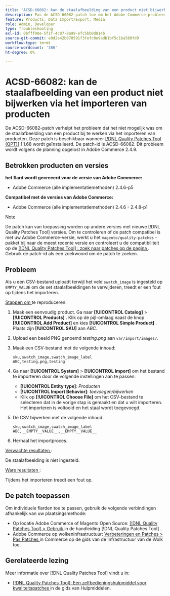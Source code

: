 ```yaml
---
title: 'ACSD-66082: kan de staalafbeelding van een product niet bijwerken via het importeren van producten'
description: Pas de ACSD-66082-patch toe om het Adobe Commerce-probleem te verhelpen, waarbij het uploaden van een CSV-bestand met het veld swatch_image ingesteld op EMPTY_VALUE naar ongeordende staalafbeeldingen ertoe leidt dat het importproces mislukt.
feature: Products, Data Import/Export, Media
role: Admin, Developer
type: Troubleshooting
exl-id: 0bfff90e-5f1f-4c87-8a99-efc5bb0d814b
source-git-commit: e0d2e42b070591f3fefc0e9adb1bf5c1ba580fd9
workflow-type: tm+mt
source-wordcount: '386'
ht-degree: 0%

---
```


# ACSD-66082: kan de staalafbeelding van een product niet bijwerken via het importeren van producten

De ACSD-66082-patch verhelpt het probleem dat het niet mogelijk was om de staalafbeelding van een product bij te werken via het importeren van producten. Deze patch is beschikbaar wanneer [[!DNL Quality Patches Tool (QPT)]](/help/tools/quality-patches-tool/quality-patches-tool-to-self-serve-quality-patches.md) 1.1.68 wordt geïnstalleerd. De patch-id is ACSD-66082. Dit probleem wordt volgens de planning opgelost in Adobe Commerce 2.4.9.

## Betrokken producten en versies

**het flard wordt gecreeerd voor de versie van Adobe Commerce:**

* Adobe Commerce (alle implementatiemethoden) 2.4.6-p5

**Compatibel met de versies van Adobe Commerce:**

* Adobe Commerce (alle implementatiemethoden) 2.4.6 - 2.4.8-p1

>[!NOTE]
>
>De patch kan van toepassing worden op andere versies met nieuwe [!DNL Quality Patches Tool] versies. Om te controleren of de patch compatibel is met uw Adobe Commerce-versie, werkt u het `magento/quality-patches` -pakket bij naar de meest recente versie en controleert u de compatibiliteit op de [[!DNL Quality Patches Tool] : zoek naar patches op de pagina ](https://experienceleague.adobe.com/tools/commerce-quality-patches/index.html?lang=nl-NL) . Gebruik de patch-id als een zoekwoord om de patch te zoeken.

## Probleem

Als u een CSV-bestand uploadt terwijl het veld `swatch_image` is ingesteld op `EMPTY_VALUE` om de set staalafbeeldingen te verwijderen, treedt er een fout op tijdens het importeren.

<u> Stappen om </u> te reproduceren:

1. Maak een eenvoudig product. Ga naar **[!UICONTROL Catalog]** > **[!UICONTROL Products]** . Klik op de pijl-omlaag naast de knop **[!UICONTROL Add Product]** en kies **[!UICONTROL Simple Product]** . Plaats zijn **[!UICONTROL SKU]** aan *ABC*.
1. Upload een beeld PNG genoemd *testing.png* aan `var/import/images/`.
1. Maak een CSV-bestand met de volgende inhoud:

   ```
   sku,swatch_image,swatch_image_label
   ABC,testing.png,testing
   ```

1. Ga naar **[!UICONTROL System]** > **[!UICONTROL Import]** om het bestand te importeren door de volgende instellingen aan te passen:
   * **[!UICONTROL Entity type]**: *Producten*
   * **[!UICONTROL Import Behavior]**: *toevoegen/bijwerken*
   * Klik op **[!UICONTROL Choose File]** om het CSV-bestand te selecteren dat in de vorige stap is gemaakt en dat u wilt importeren. Het importeren is voltooid en het staal wordt toegevoegd.
1. De CSV bijwerken met de volgende inhoud:

   ```
   sku,swatch_image,swatch_image_label
   ABC,__EMPTY__VALUE__,__EMPTY__VALUE__
   ```

1. Herhaal het importproces.

<u> Verwachte resultaten </u>:

De staalafbeelding is niet ingesteld.

<u> Ware resultaten </u>:

Tijdens het importeren treedt een fout op.

## De patch toepassen

Om individuele flarden toe te passen, gebruik de volgende verbindingen afhankelijk van uw plaatsingsmethode:

* Op locatie Adobe Commerce of Magento Open Source: [[!DNL Quality Patches Tool] > Gebruik ](/help/tools/quality-patches-tool/usage.md) in de handleiding [!DNL Quality Patches Tool] .
* Adobe Commerce op wolkeninfrastructuur: [ Verbeteringen en Patches > Pas Patches ](https://experienceleague.adobe.com/docs/commerce-cloud-service/user-guide/develop/upgrade/apply-patches.html?lang=nl-NL) in Commerce op de gids van de Infrastructuur van de Wolk toe.

## Gerelateerde lezing

Meer informatie over [!DNL Quality Patches Tool] vindt u in:

* [[!DNL Quality Patches Tool]: Een zelfbedieningshulpmiddel voor kwaliteitspatches ](/help/tools/quality-patches-tool/quality-patches-tool-to-self-serve-quality-patches.md) in de gids van Hulpmiddelen.
